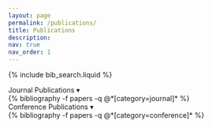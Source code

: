 ```yaml
---
layout: page
permalink: /publications/
title: Publications
description:
nav: true
nav_order: 1
---
```


<!-- Bibsearch Feature -->

{% include bib_search.liquid %}

<div class="publications">

  <!--  Journal Section -->
  <div class="pub-section-header" onclick="toggleSection('journal-list')">
     Journal Publications
    <span class="toggle-icon">▾</span>
  </div>
  <div id="journal-list">
    {% bibliography -f papers -q @*[category=journal]* %}
  </div>

  <!--  Conference Section -->
  <div class="pub-section-header" onclick="toggleSection('conference-list')">
     Conference Publications
    <span class="toggle-icon">▾</span>
  </div>
  <div id="conference-list">
    {% bibliography -f papers -q @*[category=conference]* %}
  </div>

</div>

<script>
function toggleSection(id) {
  const section = document.getElementById(id);
  const icon = section.previousElementSibling.querySelector('.toggle-icon');
  if (section.style.display === 'none') {
    section.style.display = 'block';
    icon.textContent = '▾';
  } else {
    section.style.display = 'none';
    icon.textContent = '▸';
  }
}
</script>
